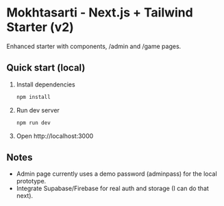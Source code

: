 # Mokhtasarti - Next.js + Tailwind Starter (v2)

Enhanced starter with components, /admin and /game pages.

## Quick start (local)

1. Install dependencies
   ```bash
   npm install
   ```

2. Run dev server
   ```bash
   npm run dev
   ```

3. Open http://localhost:3000

## Notes
- Admin page currently uses a demo password (adminpass) for the local prototype.
- Integrate Supabase/Firebase for real auth and storage (I can do that next).
